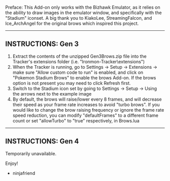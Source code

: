 Preface: This Add-on only works with the Bizhawk Emulator, as it relies on the ability to draw images in the emulator window, and specifically with the "Stadium" iconset. A big thank you to KiakoLee, StreamingFalcon, and Ice_ArchAngel for the original brows which inspired this project.

-------------------
INSTRUCTIONS: Gen 3
-------------------
1) Extract the contents of the unzipped Gen3Brows.zip file into the Tracker's extensions folder (i.e. "Ironmon-Tracker\extensions")
2) When the Tracker is running, go to Settings -> Setup -> Extensions -> make sure "Allow custom code to run" is enabled, and click on "Pokemon Stadium Brows" to enable the brows Add-on. If the brows option is not present you may need to click Refresh first.
3) Switch to the Stadium icon set by going to Settings -> Setup -> Using the arrows next to the example image
4) By default, the brows will raise/lower every 8 frames, and will decrease their speed as your frame rate increases to avoid "turbo brows". If you would like to change the brow raising frequency or ignore the frame rate speed reduction, you can modify "defaultFrames" to a different frame count or set "allowTurbo" to "true" respectively, in Brows.lua
-------------------
INSTRUCTIONS: Gen 4
-------------------
Temporarily unavailable.

Enjoy!
- ninjafriend
